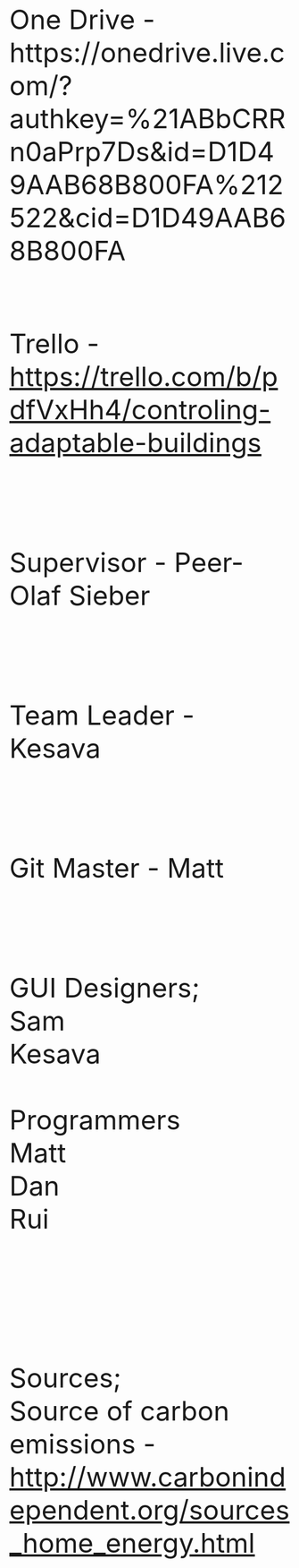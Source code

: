 <font size="20px">
One Drive - https://onedrive.live.com/?authkey=%21ABbCRRn0aPrp7Ds&id=D1D49AAB68B800FA%212522&cid=D1D49AAB68B800FA <br><br>

Trello - https://trello.com/b/pdfVxHh4/controling-adaptable-buildings

<br>

Supervisor - Peer-Olaf Sieber

<br>

Team Leader - Kesava

<br>

Git Master - Matt 

<br>

GUI Designers;<br>
Sam<br>
Kesava
<br><br>
Programmers<br>
Matt<br>
Dan<br>
Rui

<br><br><br>
Sources; <br>
Source of carbon emissions - http://www.carbonindependent.org/sources_home_energy.html
</font>